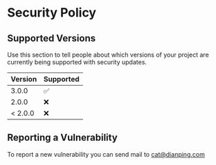 # Security Policy

## Supported Versions

Use this section to tell people about which versions of your project are
currently being supported with security updates.

| Version | Supported          |
| ------- | ------------------ |
| 3.0.0   | :white_check_mark: |
| 2.0.0   | :x:                |
| < 2.0.0   | :x:                |

## Reporting a Vulnerability

To report a new vulnerability you can send mail to cat@dianping.com
